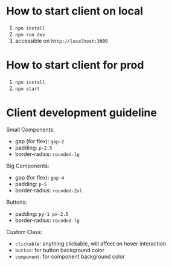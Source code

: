 # How to start client on local

1. `npm install`
2. `npm run dev`
3. accessible on `http://localhost:3000`

# How to start client for prod

1. `npm install`
2. `npm start`

# Client development guideline

Small Components:
- gap (for flex): `gap-2`
- padding: `p-2.5`
- border-radius: `rounded-lg`

Big Components:
- gap (for flex): `gap-4`
- padding: `p-5`
- border-radius: `rounded-2xl`

Buttons:
- padding: `py-1 px-2.5`
- border-radius: `rounded-lg`

Custom Class:
- `clickable`: anything clickable, will affect on hover interaction
- `button`: for button background color
- `component`: for component background color

